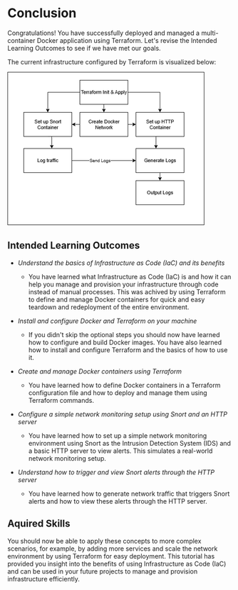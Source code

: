 # Conclusion
Congratulations! You have successfully deployed and managed a multi-container Docker application using Terraform. Let's revise the Intended Learning Outcomes to see if we have met our goals.

The current infrastructure configured by Terraform is visualized below:

<img src="Terraform-Flowchart.png">

## Intended Learning Outcomes
- *Understand the basics of Infrastructure as Code (IaC) and its benefits*
	- You have learned what Infrastructure as Code (IaC) is and how it can help you manage and provision your infrastructure through code instead of manual processes. This was achived by using Terraform to define and manage Docker containers for quick and easy teardown and redeployment of the entire environment.
- *Install and configure Docker and Terraform on your machine*
	- If you didn't skip the optional steps you should now have learned how to configure and build Docker images. You have also learned how to install and configure Terraform and the basics of how to use it.

- *Create and manage Docker containers using Terraform*
	- You have learned how to define Docker containers in a Terraform configuration file and how to deploy and manage them using Terraform commands.

- *Configure a simple network monitoring setup using Snort and an HTTP server*
	- You have learned how to set up a simple network monitoring environment using Snort as the Intrusion Detection System (IDS) and a basic HTTP server to view alerts. This simulates a real-world network monitoring setup.

- *Understand how to trigger and view Snort alerts through the HTTP server*
	- You have learned how to generate network traffic that triggers Snort alerts and how to view these alerts through the HTTP server.

## Aquired Skills
You should now be able to apply these concepts to more complex scenarios, for example, by adding more services and scale the network environment by using Terraform for easy deployment. This tutorial has provided you insight into the benefits of using Infrastructure as Code (IaC) and can be used in your future projects to manage and provision infrastructure efficiently.